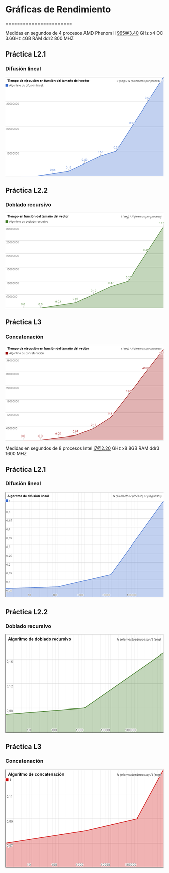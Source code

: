 # Gráficas de Rendimiento
=======================

Medidas en segundos de 4 procesos AMD Phenom II 965@3.40 GHz x4 OC 3.6GHz 4GB RAM ddr2 800 MHZ

## Práctica L2.1

### Difusión lineal
![Algoritmo de difusión lineal](img/m02.png)

## Práctica L2.2

### Doblado recursivo
![Algoritmo de doblado recursivo](img/m03.png)

## Práctica L3

### Concatenación
![Algoritmo de concatenación](img/m04.png)

Medidas en segundos de 8 procesos Intel i7@2.20 GHz x8 8GB RAM ddr3 1600 MHZ

## Práctica L2.1

### Difusión lineal
![Algoritmo de difusión lineal](img/m02.8.png)

## Práctica L2.2

### Doblado recursivo
![Algoritmo de doblado recursivo](img/m03.8.png)

## Práctica L3

### Concatenación
![Algoritmo de concatenación](img/m04.8.png)
